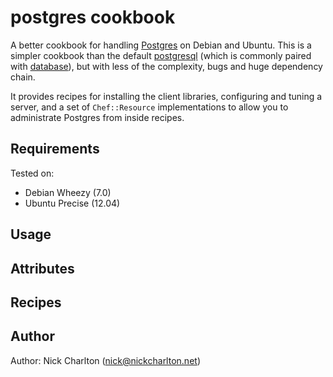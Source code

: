 # postgres cookbook

A better cookbook for handling [Postgres][] on Debian and Ubuntu. This is a simpler
cookbook than the default [postgresql][pg-cookbook] (which is commonly paired with 
[database][]), but with less of the complexity, bugs and huge dependency chain.

It provides recipes for installing the client libraries, configuring and tuning a 
server, and a set of `Chef::Resource` implementations to allow you to administrate
Postgres from inside recipes.

## Requirements

Tested on:

* Debian Wheezy (7.0)
* Ubuntu Precise (12.04)

## Usage

## Attributes

## Recipes

## Author

Author: Nick Charlton (nick@nickcharlton.net)

[Postgres]: http://www.postgresql.org/
[pg-cookbook]:  https://github.com/opscode-cookbooks/postgresql
[database]: https://github.com/opscode-cookbooks/database

